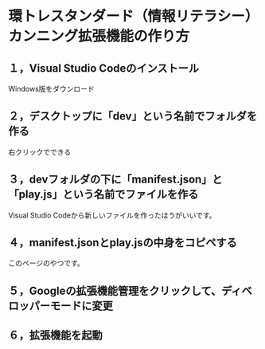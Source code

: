# 環トレスタンダード（情報リテラシー）　カンニング拡張機能の作り方

## １，Visual Studio Codeのインストール
  Windows版をダウンロード
## ２，デスクトップに「dev」という名前でフォルダを作る
  右クリックでできる
## ３，devフォルダの下に「manifest.json」と「play.js」という名前でファイルを作る
  Visual Studio Codeから新しいファイルを作ったほうがいいです。
## ４，manifest.jsonとplay.jsの中身をコピペする
  このページのやつです。
## ５，Googleの拡張機能管理をクリックして、ディベロッパーモードに変更
## ６，拡張機能を起動
